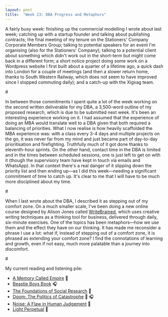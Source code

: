 ```yaml
---
layout: post
title:  "Week 23: DBA Progress and Metaphors"
---
```


A fairly busy week: finishing up the commercial modelling I wrote about last week; catching up with a startup founder and talking about publishing contracts; the final meeting of my tenure on the Stationers' Company Corporate Members Group; talking to potential speakers for an event I'm organising (also for the Stationers' Company); talking to a potential client about something which didn't work out in the short-term but might come back in a different form; a short notice project doing some work on a Wordpress website I first built about a quarter of a lifetime ago, a quick dash into London for a couple of meetings (and then a slower return home, thanks to South Western Railway, which does not seem to have improved since I stopped commuting daily); and a catch-up with the Xigxag team. 

<p id="divider">#</p>

In between those commitments I spent quite a lot of the week working on the second written deliverable for my DBA, a 3,500-word outline of my proposed research, which is due to be submitted next week. It's been an interesting experience working on it. I had assumed that the experience of doing an MBA would translate well to a DBA given that both required a balancing of priorities. What I now realise is how heavily scaffolded the MBA experience was: with a class every 3-4 days and multiple projects on the go, it was never far from my mind and just became part of day-to-day prioritisation and firefighting. Truthfully much of it got done thanks to eleventh-hour sprints. On the other hand, contact time in the DBA is limited and in the times between scheduled sessions, one is just left to get on with it (though the supervisory team have kept in touch via emails and WhatsApp). In that context there's a real danger of it slipping down the priority list and then ending up&#8212;as I did this week&#8212;needing a significant commitment of time to catch up. It's clear to me that I will have to be much more disciplined about my time. 

<p id="divider">#</p>

When I last wrote about the DBA, I described it as stepping out of my comfort zone. On a much smaller scale, I've been doing a new online course designed by Alison Jones called <a href="https://pi-q.learnworlds.com/course?courseid=writebrained">WriteBrained</a>, which uses creative writing techniques as a thinking tool for business, delivered through daily, six-minute exercises. One of the topics has been metaphors&#8212;how we use them and the effect they have on our thinking. It has made me reconsider a phrase I use a lot: what if, instead of stepping out of a comfort zone, it is phrased as extending your comfort zone? I find the connotations of learning and growth, even if not easy, much more palatable than a journey into discomfort. 

<p id="divider">#</p>

My current reading and listening pile:
<ul>
  <li><a href="https://www.arkadymartine.net/novels">A Memory Called Empire</a> 📖</li>
  <li><a href="https://www.faber.co.uk/9780571308040-beastie-boys-book.html">Beastie Boys Book</a> 🎧</li>
  <li><a href="https://us.sagepub.com/en-us/nam/the-foundations-of-social-research/book207972">The Foundations of Social Research</a> 📖</li>
  <li><a href="https://www.penguin.co.uk/books/321473/doom--the-politics-of-catastrophe/9780241488447.html">Doom: The Politics of Catastrophe</a> 📖 🎧</li>
  <li><a href="https://harpercollins.co.uk/products/noise-daniel-kahnemanolivier-sibonycass-r-sunstein?variant=32751319056462">Noise: A Flaw in Human Judgement</a> 📖</li>
  <li><a href="https://www.faber.co.uk/9780571336487-light-perpetual.html">Light Perpetual</a> 📖</li>
